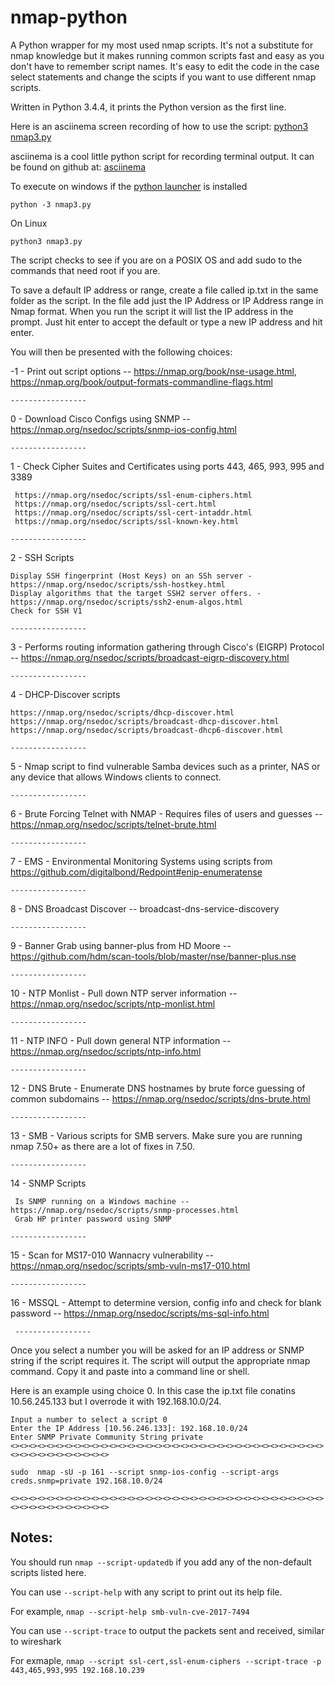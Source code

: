 # nmap-python
A Python wrapper for my most used nmap scripts. It's not a substitute for nmap knowledge but it makes running common scripts fast and easy as you don't have to remember script names. It's easy to edit the code in the case select statements and change the scipts if you want to use different nmap scripts.

Written in Python 3.4.4, it prints the Python version as the first line. 

Here is an asciinema screen recording of how to use the script:
[python3 nmap3.py](https://asciinema.org/a/yIGbJFgc6F7vosb6odXtKnLQb)

asciinema is a cool little python script for recording terminal output. It can be found on github at:
[asciinema](https://github.com/asciinema/asciinema)

To execute on windows if the [python launcher](https://www.python.org/dev/peps/pep-0397/) is installed 
```
python -3 nmap3.py 
```
On Linux
```
python3 nmap3.py
```
The script checks to see if you are on a POSIX OS and add sudo to the commands that need root if you are.

To save a default IP address or range, create a file called ip.txt in the same folder as the script. In the file add just the IP Address or IP Address range in Nmap format. When you run the script it will list the IP address in the prompt. Just hit enter to accept the default or type a new IP address and hit enter.

You will then be presented with the following choices:

-1 - Print out script options -- https://nmap.org/book/nse-usage.html, https://nmap.org/book/output-formats-commandline-flags.html

    -----------------

 0 - Download Cisco Configs using SNMP -- https://nmap.org/nsedoc/scripts/snmp-ios-config.html 
    
    -----------------

1 - Check Cipher Suites and Certificates using ports 443, 465, 993, 995 and 3389

     https://nmap.org/nsedoc/scripts/ssl-enum-ciphers.html
     https://nmap.org/nsedoc/scripts/ssl-cert.html
     https://nmap.org/nsedoc/scripts/ssl-cert-intaddr.html
     https://nmap.org/nsedoc/scripts/ssl-known-key.html
    
    -----------------

2 - SSH Scripts

    Display SSH fingerprint (Host Keys) on an SSh server - https://nmap.org/nsedoc/scripts/ssh-hostkey.html
    Display algorithms that the target SSH2 server offers. - https://nmap.org/nsedoc/scripts/ssh2-enum-algos.html
    Check for SSH V1
   
    -----------------

3 - Performs routing information gathering through Cisco's (EIGRP) Protocol -- https://nmap.org/nsedoc/scripts/broadcast-eigrp-discovery.html
    
    -----------------

4 - DHCP-Discover scripts

    https://nmap.org/nsedoc/scripts/dhcp-discover.html 
    https://nmap.org/nsedoc/scripts/broadcast-dhcp-discover.html
    https://nmap.org/nsedoc/scripts/broadcast-dhcp6-discover.html
    
    -----------------

5 - Nmap script to find vulnerable Samba devices such as a printer, NAS or any device that allows Windows clients to connect.
    
    -----------------

6 - Brute Forcing Telnet with NMAP - Requires files of users and guesses -- https://nmap.org/nsedoc/scripts/telnet-brute.html
    
    -----------------

7 - EMS - Environmental Monitoring Systems using scripts from https://github.com/digitalbond/Redpoint#enip-enumeratense
    
    -----------------

8 - DNS Broadcast Discover -- broadcast-dns-service-discovery
    
    -----------------

9 - Banner Grab using banner-plus from HD Moore -- https://github.com/hdm/scan-tools/blob/master/nse/banner-plus.nse
    
    -----------------
     
10 - NTP Monlist - Pull down NTP server information -- https://nmap.org/nsedoc/scripts/ntp-monlist.html
    
    -----------------

11 - NTP INFO - Pull down general NTP information -- https://nmap.org/nsedoc/scripts/ntp-info.html
    
    -----------------

12 - DNS Brute - Enumerate DNS hostnames by brute force guessing of common subdomains -- https://nmap.org/nsedoc/scripts/dns-brute.html
    
    -----------------

13 - SMB - Various scripts for SMB servers. Make sure you are running nmap 7.50+ as there are a lot of fixes in 7.50.
    
    -----------------

14 - SNMP Scripts
   
     Is SNMP running on a Windows machine -- https://nmap.org/nsedoc/scripts/snmp-processes.html 
     Grab HP printer password using SNMP
    
    -----------------

15 - Scan for MS17-010 Wannacry vulnerability -- https://nmap.org/nsedoc/scripts/smb-vuln-ms17-010.html
    
    -----------------

16 - MSSQL - Attempt to determine version, config info and check for blank password -- https://nmap.org/nsedoc/scripts/ms-sql-info.html
     
     -----------------


Once you select a number you will be asked for an IP address or SNMP string if the script requires it.
The script will output the appropriate nmap command. Copy it and paste into a command line or shell.

Here is an example using choice 0. In this case the ip.txt file conatins 10.56.245.133 but I overrode 
it with 192.168.10.0/24.
```
Input a number to select a script 0
Enter the IP Address [10.56.246.133]: 192.168.10.0/24
Enter SNMP Private Community String private
<><><><><><><><><><><><><><><><><><><><><><><><><><><><><><><><><><><><><><><><><><><><><><>

sudo  nmap -sU -p 161 --script snmp-ios-config --script-args creds.snmp=private 192.168.10.0/24

<><><><><><><><><><><><><><><><><><><><><><><><><><><><><><><><><><><><><><><><><><><><><><>
```
## Notes:

You should run `nmap --script-updatedb` if you add any of the non-default scripts listed here.

You can use `--script-help` with any script to print out its help file.

For example, `nmap --script-help smb-vuln-cve-2017-7494`

You can use `--script-trace` to output the packets sent and received, similar to wireshark

For exmaple, `nmap --script ssl-cert,ssl-enum-ciphers --script-trace -p 443,465,993,995 192.168.10.239`
